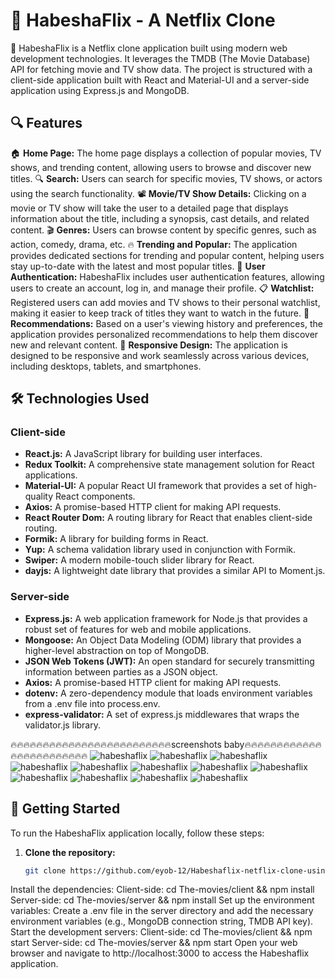 # 🎥 HabeshaFlix - A Netflix Clone

🎥 HabeshaFlix is a Netflix clone application built using modern web development technologies. It leverages the TMDB (The Movie Database) API for fetching movie and TV show data. The project is structured with a client-side application built with React and Material-UI and a server-side application using Express.js and MongoDB.

## 🔍 Features

🏠 **Home Page:** The home page displays a collection of popular movies, TV shows, and trending content, allowing users to browse and discover new titles.
🔍 **Search:** Users can search for specific movies, TV shows, or actors using the search functionality.
📽️ **Movie/TV Show Details:** Clicking on a movie or TV show will take the user to a detailed page that displays information about the title, including a synopsis, cast details, and related content.
🎬 **Genres:** Users can browse content by specific genres, such as action, comedy, drama, etc.
🔥 **Trending and Popular:** The application provides dedicated sections for trending and popular content, helping users stay up-to-date with the latest and most popular titles.
🔑 **User Authentication:** HabeshaFlix includes user authentication features, allowing users to create an account, log in, and manage their profile.
📋 **Watchlist:** Registered users can add movies and TV shows to their personal watchlist, making it easier to keep track of titles they want to watch in the future.
🎯 **Recommendations:** Based on a user's viewing history and preferences, the application provides personalized recommendations to help them discover new and relevant content.
📱 **Responsive Design:** The application is designed to be responsive and work seamlessly across various devices, including desktops, tablets, and smartphones.

## 🛠️ Technologies Used

### Client-side

- **React.js:** A JavaScript library for building user interfaces.
- **Redux Toolkit:** A comprehensive state management solution for React applications.
- **Material-UI:** A popular React UI framework that provides a set of high-quality React components.
- **Axios:** A promise-based HTTP client for making API requests.
- **React Router Dom:** A routing library for React that enables client-side routing.
- **Formik:** A library for building forms in React.
- **Yup:** A schema validation library used in conjunction with Formik.
- **Swiper:** A modern mobile-touch slider library for React.
- **dayjs:** A lightweight date library that provides a similar API to Moment.js.

### Server-side

- **Express.js:** A web application framework for Node.js that provides a robust set of features for web and mobile applications.
- **Mongoose:** An Object Data Modeling (ODM) library that provides a higher-level abstraction on top of MongoDB.
- **JSON Web Tokens (JWT):** An open standard for securely transmitting information between parties as a JSON object.
- **Axios:** A promise-based HTTP client for making API requests.
- **dotenv:** A zero-dependency module that loads environment variables from a .env file into process.env.
- **express-validator:** A set of express.js middlewares that wraps the validator.js library.


🔥🔥🔥🔥🔥🔥🔥🔥🔥🔥🔥🔥🔥🔥🔥🔥🔥🔥🔥🔥🔥🔥🔥🔥🔥screenshots baby🔥🔥🔥🔥🔥🔥🔥🔥🔥🔥🔥🔥🔥🔥🔥🔥🔥🔥🔥🔥🔥🔥🔥🔥
![habeshaflix](Screenshot_215.png)
![habeshaflix](Screenshot_206.png)
![habeshaflix](Screenshot_207.png)
![habeshaflix](Screenshot_208.png)
![habeshaflix](Screenshot_217.png)
![habeshaflix](Screenshot_218.png)
![habeshaflix](Screenshot_209.png)
![habeshaflix](Screenshot_210.png)
![habeshaflix](Screenshot_211.png)
![habeshaflix](Screenshot_212.png)
![habeshaflix](Screenshot_213.png)
![habeshaflix](Screenshot_214.png)
## 🚀 Getting Started

To run the HabeshaFlix application locally, follow these steps:

1. **Clone the repository:**

   ```bash
   git clone https://github.com/eyob-12/Habeshaflix-netflix-clone-using-mern-stack.git

  Install the dependencies:
Client-side: cd The-movies/client && npm install
Server-side: cd The-movies/server && npm install
Set up the environment variables:
Create a .env file in the server directory and add the necessary environment variables (e.g., MongoDB connection string, TMDB API key).
Start the development servers:
Client-side: cd The-movies/client && npm start
Server-side: cd The-movies/server && npm start
Open your web browser and navigate to http://localhost:3000 to access the Habeshaflix application.




